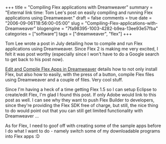 +++
title = "Compiling Flex applications with Dreamweaver"
summary = "External link time: Tom Lee's post on easily compiling and running Flex applications using Dreamweaver."
draft = false
comments = true
date = "2006-09-06T18:56:00-05:00"
slug = "Compiling-Flex-applications-with-Dreamweaver"
blogengine = "7fa98395-1003-4282-b9ea-13ee93e57fba"
categories = ["software"]
tags = ["dreamweaver", "flex"]
+++

<p>
Tom Lee wrote a post in July detailing how to compile and run Flex applications using Dreamweaver.  Since Flex 2 is making me very excited, I felt it was post worthy (especially since I won&#39;t have to do a Google search to get back to his post now).<!--more-->
</p>
<p>
<a href="http://tom-lee.blogspot.com/2006/07/edit-and-compile-flex-apps-in.html">Edit and Compile Flex Apps in Dreamweaver</a> details how to not only install Flex, but also how to easily, with the press of a button, compile Flex files using Dreamweaver and a couple of files.  Very cool stuff.
</p>
<p>
Since I&#39;m having a heck of a time getting Flex 1.5 so I can setup Eclipse to create/edit Flex, I&#39;m glad I found this post.  If only Adobe would link to this post as well.  I can see why they want to push Flex Builder to developers, since they&#39;re providing the Flex SDK free of charge, but still, the nice thing to do would point out that you can still get limited functionality with Dreamweaver ...
</p>
<p>
As for Flex, I need to goof off with creating some of the sample apps before I do what I want to do - namely switch some of my downloadable programs into Flex apps :D
</p>


